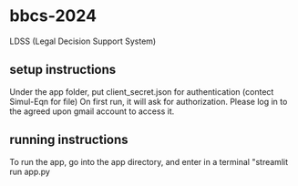# bbcs-2024
LDSS (Legal Decision Support System)

## setup instructions 
Under the app folder, put client_secret.json for authentication (contect Simul-Eqn for file) 
On first run, it will ask for authorization. Please log in to the agreed upon gmail account to access it. 

## running instructions 
To run the app, go into the app directory, and enter in a terminal "streamlit run app.py 

